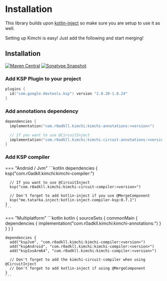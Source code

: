 Installation
============

This library builds upon [kotlin-inject](https://github.com/evant/kotlin-inject) so make sure you are setup to use it as well.

Setting up Kimchi is easy! Just add the following and start merging!

## Installation

[![Maven Central](https://img.shields.io/maven-central/v/com.r0adkll.kimchi/kimchi-compiler.svg)](https://search.maven.org/search?q=g:com.r0adkll.kimchi)
[![Sonatype Snapshot](https://img.shields.io/nexus/s/https/oss.sonatype.org/com.r0adkll.kimchi/kimchi-compiler.svg)](https://oss.sonatype.org/content/repositories/snapshots/com/r0adkll/kimchi/)

### Add KSP Plugin to your project

```kotlin
plugins {
  id("com.google.devtools.ksp") version "2.0.20-1.0.24"
}
```

### Add annotations dependency

```kotlin
dependencies {
  implementation("com.r0adkll.kimchi:kimchi-annotations:<version>")

  // If you want to use @CircuitInject
  implementation("com.r0adkll.kimchi:kimchi-circuit-annotations:<version>")
}
```

### Add KSP compiler

=== "Android / Jvm"
    ```kotlin
    dependencies {
      ksp("com.r0adkll.kimchi:kimchi-compiler:<version>")

      // If you want to use @CircuitInject
      ksp("com.r0adkll.kimchi:kimchi-circuit-compiler:<version>")

      // Don't forget to add kotlin-inject if you use @MergeComponent
      ksp("me.tatarka.inject:kotlin-inject-compiler-ksp:0.7.1")
    }
    ```

=== "Multiplatform"
    ```kotlin
    kotlin {
      sourceSets {
        commonMain {
          dependencies {
            implementation("com.r0adkll.kimchi:kimchi-annotations:<version>")
          }
        }
      }
    }

    dependencies {
      add("kspJvm", "com.r0adkll.kimchi:kimchi-compiler:<version>")
      add("kspAndroid", "com.r0adkll.kimchi:kimchi-compiler:<version>")
      add("kspIosArm64", "com.r0adkll.kimchi:kimchi-compiler:<version>")

      // Don't forget to add the kimchi-circuit-compiler when using @CircuitInject
      // Don't forget to add kotlin-inject if using @MergeComponent
    }
    ```
